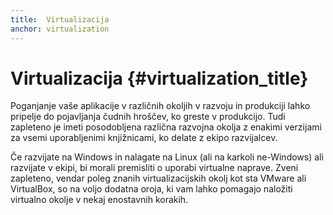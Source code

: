 ```yaml
---
title:  Virtualizacija
anchor: virtualization
---
```


# Virtualizacija {#virtualization_title}

Poganjanje vaše aplikacije v različnih okoljih v razvoju in produkciji lahko pripelje do pojavljanja čudnih hroščev,
ko greste v produkcijo. Tudi zapleteno je imeti posodobljena različna razvojna okolja z enakimi
verzijami za vsemi uporabljenimi knjižnicami, ko delate z ekipo razvijalcev.

Če razvijate na Windows in nalagate na Linux (ali na karkoli ne-Windows) ali razvijate v ekipi, bi
morali premisliti o uporabi virtualne naprave.
Zveni zapleteno, vendar poleg znanih virtualizacijskih okolj kot sta VMware ali VirtualBox, so na voljo
dodatna oroja, ki vam lahko pomagajo naložiti virtualno okolje v nekaj enostavnih korakih.